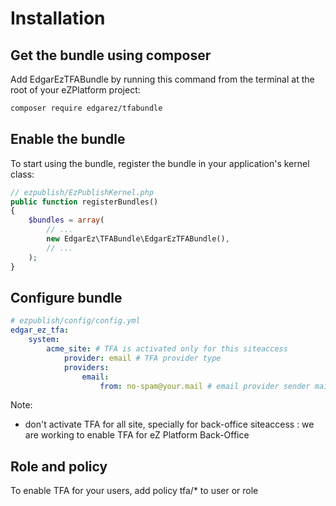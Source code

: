 # Installation

## Get the bundle using composer

Add EdgarEzTFABundle by running this command from the terminal at the root of
your eZPlatform project:

```bash
composer require edgarez/tfabundle
```


## Enable the bundle

To start using the bundle, register the bundle in your application's kernel class:

```php
// ezpublish/EzPublishKernel.php
public function registerBundles()
{
    $bundles = array(
        // ...
        new EdgarEz\TFABundle\EdgarEzTFABundle(),
        // ...
    );
}
```

## Configure bundle

```yaml
# ezpublish/config/config.yml
edgar_ez_tfa:
    system:
        acme_site: # TFA is activated only for this siteaccess
            provider: email # TFA provider type
            providers:
                email:
                    from: no-spam@your.mail # email provider sender mail
```

Note:
 
* don't activate TFA for all site, specially for back-office siteaccess : we are working to enable TFA for eZ Platform Back-Office 

## Role and policy

To enable TFA for your users, add policy tfa/* to user or role